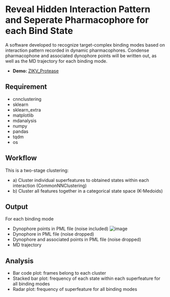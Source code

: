 # Reveal Hidden Interaction Pattern and Seperate Pharmacophore for each Bind State

A software developed to recognize target-complex binding modes based on interaction pattern recorded in dynamic pharmacophores. Condense pharmacophone and associated dynophore points will be written out, as well as the MD trajectory for each binding mode.

- **Demo:** [ZIKV_Protease](https://nbviewer.org/github/ChristyLau/thesis/blob/main/Demo-ZIKV-time.ipynb)



## Requirement
- cnnclustering
- sklearn
- sklearn_extra
- matplotlib
- mdanalysis
- numpy
- pandas
- tqdm
- os

## Workflow
This is a two-stage clustering:

  - a) Cluster individual superfeatures to obtained states within each interaction (CommonNNClustering)
  - b) Cluster all features together in a categorical state space (K-Medoids)


## Output
For each binding mode
- Dynophore points in PML file (noise included)
![image](https://github.com/ChristyLau/thesis/blob/main/fig/points_with_noise.png)
- Dynophore in PML file (noise dropped)
- Dynophore and associated points in PML file (noise dropped)
- MD trajectory

## Analysis
- Bar code plot: frames belong to each cluster
- Stacked bar plot: frequency of each state within each superfeature for all binding modes
- Radar plot: frequency of superfeature for all binding modes
